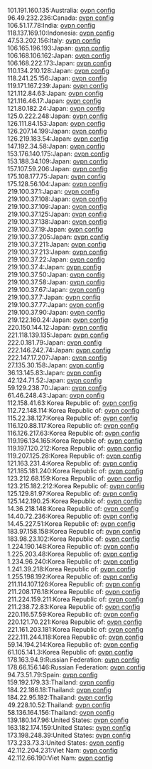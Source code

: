 101.191.160.135:Australia: [ovpn config](vpn/101_191_160_135.ovpn)  
96.49.232.236:Canada: [ovpn config](vpn/96_49_232_236.ovpn)  
106.51.17.78:India: [ovpn config](vpn/106_51_17_78.ovpn)  
118.137.169.10:Indonesia: [ovpn config](vpn/118_137_169_10.ovpn)  
47.53.202.156:Italy: [ovpn config](vpn/47_53_202_156.ovpn)  
106.165.196.193:Japan: [ovpn config](vpn/106_165_196_193.ovpn)  
106.168.106.162:Japan: [ovpn config](vpn/106_168_106_162.ovpn)  
106.168.222.173:Japan: [ovpn config](vpn/106_168_222_173.ovpn)  
110.134.210.128:Japan: [ovpn config](vpn/110_134_210_128.ovpn)  
118.241.25.156:Japan: [ovpn config](vpn/118_241_25_156.ovpn)  
119.171.167.239:Japan: [ovpn config](vpn/119_171_167_239.ovpn)  
121.112.84.63:Japan: [ovpn config](vpn/121_112_84_63.ovpn)  
121.116.46.17:Japan: [ovpn config](vpn/121_116_46_17.ovpn)  
121.80.182.24:Japan: [ovpn config](vpn/121_80_182_24.ovpn)  
125.0.222.248:Japan: [ovpn config](vpn/125_0_222_248.ovpn)  
126.111.84.153:Japan: [ovpn config](vpn/126_111_84_153.ovpn)  
126.207.14.199:Japan: [ovpn config](vpn/126_207_14_199.ovpn)  
126.219.183.54:Japan: [ovpn config](vpn/126_219_183_54.ovpn)  
147.192.34.58:Japan: [ovpn config](vpn/147_192_34_58.ovpn)  
153.176.140.175:Japan: [ovpn config](vpn/153_176_140_175.ovpn)  
153.188.34.109:Japan: [ovpn config](vpn/153_188_34_109.ovpn)  
157.107.59.206:Japan: [ovpn config](vpn/157_107_59_206.ovpn)  
175.108.177.75:Japan: [ovpn config](vpn/175_108_177_75.ovpn)  
175.128.56.104:Japan: [ovpn config](vpn/175_128_56_104.ovpn)  
219.100.37.1:Japan: [ovpn config](vpn/219_100_37_1.ovpn)  
219.100.37.108:Japan: [ovpn config](vpn/219_100_37_108.ovpn)  
219.100.37.109:Japan: [ovpn config](vpn/219_100_37_109.ovpn)  
219.100.37.125:Japan: [ovpn config](vpn/219_100_37_125.ovpn)  
219.100.37.138:Japan: [ovpn config](vpn/219_100_37_138.ovpn)  
219.100.37.19:Japan: [ovpn config](vpn/219_100_37_19.ovpn)  
219.100.37.205:Japan: [ovpn config](vpn/219_100_37_205.ovpn)  
219.100.37.211:Japan: [ovpn config](vpn/219_100_37_211.ovpn)  
219.100.37.213:Japan: [ovpn config](vpn/219_100_37_213.ovpn)  
219.100.37.22:Japan: [ovpn config](vpn/219_100_37_22.ovpn)  
219.100.37.4:Japan: [ovpn config](vpn/219_100_37_4.ovpn)  
219.100.37.50:Japan: [ovpn config](vpn/219_100_37_50.ovpn)  
219.100.37.58:Japan: [ovpn config](vpn/219_100_37_58.ovpn)  
219.100.37.67:Japan: [ovpn config](vpn/219_100_37_67.ovpn)  
219.100.37.7:Japan: [ovpn config](vpn/219_100_37_7.ovpn)  
219.100.37.77:Japan: [ovpn config](vpn/219_100_37_77.ovpn)  
219.100.37.90:Japan: [ovpn config](vpn/219_100_37_90.ovpn)  
219.122.160.24:Japan: [ovpn config](vpn/219_122_160_24.ovpn)  
220.150.144.12:Japan: [ovpn config](vpn/220_150_144_12.ovpn)  
221.118.139.135:Japan: [ovpn config](vpn/221_118_139_135.ovpn)  
222.0.181.79:Japan: [ovpn config](vpn/222_0_181_79.ovpn)  
222.146.242.74:Japan: [ovpn config](vpn/222_146_242_74.ovpn)  
222.147.17.207:Japan: [ovpn config](vpn/222_147_17_207.ovpn)  
27.135.30.158:Japan: [ovpn config](vpn/27_135_30_158.ovpn)  
36.13.145.83:Japan: [ovpn config](vpn/36_13_145_83.ovpn)  
42.124.71.52:Japan: [ovpn config](vpn/42_124_71_52.ovpn)  
59.129.238.70:Japan: [ovpn config](vpn/59_129_238_70.ovpn)  
61.46.248.43:Japan: [ovpn config](vpn/61_46_248_43.ovpn)  
112.158.41.63:Korea Republic of: [ovpn config](vpn/112_158_41_63.ovpn)  
112.72.148.114:Korea Republic of: [ovpn config](vpn/112_72_148_114.ovpn)  
115.22.38.127:Korea Republic of: [ovpn config](vpn/115_22_38_127.ovpn)  
116.120.88.117:Korea Republic of: [ovpn config](vpn/116_120_88_117.ovpn)  
116.126.217.63:Korea Republic of: [ovpn config](vpn/116_126_217_63.ovpn)  
119.196.134.165:Korea Republic of: [ovpn config](vpn/119_196_134_165.ovpn)  
119.197.120.212:Korea Republic of: [ovpn config](vpn/119_197_120_212.ovpn)  
119.207.125.28:Korea Republic of: [ovpn config](vpn/119_207_125_28.ovpn)  
121.163.231.4:Korea Republic of: [ovpn config](vpn/121_163_231_4.ovpn)  
121.185.181.240:Korea Republic of: [ovpn config](vpn/121_185_181_240.ovpn)  
123.212.68.159:Korea Republic of: [ovpn config](vpn/123_212_68_159.ovpn)  
123.215.182.212:Korea Republic of: [ovpn config](vpn/123_215_182_212.ovpn)  
125.129.81.97:Korea Republic of: [ovpn config](vpn/125_129_81_97.ovpn)  
125.142.190.25:Korea Republic of: [ovpn config](vpn/125_142_190_25.ovpn)  
14.36.218.148:Korea Republic of: [ovpn config](vpn/14_36_218_148.ovpn)  
14.40.72.236:Korea Republic of: [ovpn config](vpn/14_40_72_236.ovpn)  
14.45.227.51:Korea Republic of: [ovpn config](vpn/14_45_227_51.ovpn)  
183.97.158.158:Korea Republic of: [ovpn config](vpn/183_97_158_158.ovpn)  
183.98.23.102:Korea Republic of: [ovpn config](vpn/183_98_23_102.ovpn)  
1.224.190.148:Korea Republic of: [ovpn config](vpn/1_224_190_148.ovpn)  
1.225.203.48:Korea Republic of: [ovpn config](vpn/1_225_203_48.ovpn)  
1.234.96.240:Korea Republic of: [ovpn config](vpn/1_234_96_240.ovpn)  
1.241.39.218:Korea Republic of: [ovpn config](vpn/1_241_39_218.ovpn)  
1.255.198.192:Korea Republic of: [ovpn config](vpn/1_255_198_192.ovpn)  
211.114.107.126:Korea Republic of: [ovpn config](vpn/211_114_107_126.ovpn)  
211.208.176.18:Korea Republic of: [ovpn config](vpn/211_208_176_18.ovpn)  
211.224.159.211:Korea Republic of: [ovpn config](vpn/211_224_159_211.ovpn)  
211.238.72.83:Korea Republic of: [ovpn config](vpn/211_238_72_83.ovpn)  
220.116.57.59:Korea Republic of: [ovpn config](vpn/220_116_57_59.ovpn)  
220.121.70.221:Korea Republic of: [ovpn config](vpn/220_121_70_221.ovpn)  
221.161.203.181:Korea Republic of: [ovpn config](vpn/221_161_203_181.ovpn)  
222.111.244.118:Korea Republic of: [ovpn config](vpn/222_111_244_118.ovpn)  
59.14.194.214:Korea Republic of: [ovpn config](vpn/59_14_194_214.ovpn)  
61.105.141.3:Korea Republic of: [ovpn config](vpn/61_105_141_3.ovpn)  
178.163.94.9:Russian Federation: [ovpn config](vpn/178_163_94_9.ovpn)  
178.66.156.146:Russian Federation: [ovpn config](vpn/178_66_156_146.ovpn)  
94.73.51.79:Spain: [ovpn config](vpn/94_73_51_79.ovpn)  
159.192.179.33:Thailand: [ovpn config](vpn/159_192_179_33.ovpn)  
184.22.186.18:Thailand: [ovpn config](vpn/184_22_186_18.ovpn)  
184.22.95.182:Thailand: [ovpn config](vpn/184_22_95_182.ovpn)  
49.228.10.52:Thailand: [ovpn config](vpn/49_228_10_52.ovpn)  
58.136.164.156:Thailand: [ovpn config](vpn/58_136_164_156.ovpn)  
139.180.147.96:United States: [ovpn config](vpn/139_180_147_96.ovpn)  
163.182.174.159:United States: [ovpn config](vpn/163_182_174_159.ovpn)  
173.198.248.39:United States: [ovpn config](vpn/173_198_248_39.ovpn)  
173.233.73.3:United States: [ovpn config](vpn/173_233_73_3.ovpn)  
42.112.204.231:Viet Nam: [ovpn config](vpn/42_112_204_231.ovpn)  
42.112.66.190:Viet Nam: [ovpn config](vpn/42_112_66_190.ovpn)  

